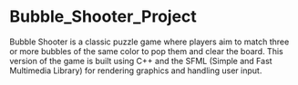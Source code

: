 # Bubble_Shooter_Project
Bubble Shooter is a classic puzzle game where players aim to match three or more bubbles of the same color to pop them and clear the board. This version of the game is built using C++ and the SFML (Simple and Fast Multimedia Library) for rendering graphics and handling user input.

